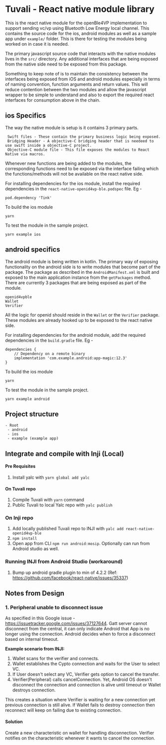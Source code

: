 # Tuvali - React native module library
This is the react native module for the openBle4VP implementation to support sending vc/vp using Bluetooth Low Energy local channel. This contains the source code for the ios, android modules as well as a sample app under `example/` folder. This is there for testing the modules being worked on in case it is needed.

The primary javascript source code that interacts with the native modules lives in the `src/` directory.
Any additional interfaces that are being exposed from the native side need to be exposed from this package.

Something to keep note of is to maintain the consistency between the interfaces being exposed from iOS and android modules especially in terms of naming convention, function arguments and return values. This will reduce contention between the two modules and allow the javascript wrapper to be simple to understand and also to export the required react interfaces for consumption above in the chain.

## ios Specifics
The way the native module is setup is it contains 3 primary parts.
```
 Swift files - These contain the primary business logic being exposed.
 Bridging Header - A objective-C bridging header that is needeed to use swift inside a objective-C project.
 Objective-C module file - This file exposes the modules to React Native via macros.
```
Whenever new functions are being added to the modules, the corresponding functions need to be exposed via the interface failing which the functions/methods will not be available on the react native side.

For installing dependencies for the ios module, install the required dependencies in the `react-native-openid4vp-ble.podspec` file.
Eg -
```
pod.dependency 'Tink'
```

To build the ios module
```
yarn
```

To test the module in the sample project.
```
yarn example ios
```

## android specifics
The android module is being written in kotlin. The primary way of exposing functionality on the android side is to write modules that become part of the package. The package as described in the `AndroidManifest.xml` is built and exposed to the main application instance from the `getPackages` method.
There are currently 3 packages that are being exposed as part of the module.
```
openid4vpble
Wallet
Verifier
```
All the logic for openid should reside in the `Wallet` or the `Verifier` package. These modules are already hooked up to be exposed to the react native side.

For installing dependencies for the android module, add the required dependencies in the `build.gradle` file.
Eg -
```
dependencies {
    // Dependency on a remote binary
    implementation 'com.example.android:app-magic:12.3'
}
```

To build the ios module
```
yarn
```

To test the module in the sample project.
```
yarn example android
```

## Project structure
```
- Root
 - android
 - ios
 - example (example app)
```

## Integrate and compile with Inji (Local)
#### Pre Requisites
1. Install yalc with `yarn global add yalc`

#### On Tuvali repo
1. Compile Tuvali with `yarn` command
2. Public Tuvali to local Yalc repo with `yalc publish`

### On Inji repo
1. Add locally published Tuvali repo to INJI with `yalc add react-native-openid4vp-ble`
2. `npm install`
3. Open app from CLI `npm run android:mosip`. Optionally can run from Android studio as well.

### Running INJI from Android Studio (workaround)
1. Bump up android gradle plugin to min of 4.2.2 (Ref: https://github.com/facebook/react-native/issues/35337)

## Notes from Design
### 1. Peripheral unable to disconnect issue

As specified in this Google issue - https://issuetracker.google.com/issues/37127644.
Gatt server cannot disconnect from the central,
it can only indicate Android that App is no longer using the connection.
Android decides when to force a disconnect based on internal timeout.

**Example scenario from INJI:**
1. Wallet scans for the verifier and connects.
2. Wallet establishes the Cypto connection and waits for the User to select VC.
3. If User doesn't select any VC, Verifier gets option to cancel the transfer.
4. Verifier(Peripheral) calls cancelConnection. Yet, Android OS doesn't disconnect the connection and connection is alive until timeout or Wallet destroys connection.

This creates a situation where Verifier is waiting for a new connection yet previous connection is still alive. If Wallet fails to destroy connection then reconnect will keep on failing due to existing connection.

#### Solution
Create a new characteristic on wallet for handling disconnection. Verifier notifies on the characteristic whenever it wants to cancel the connection.
